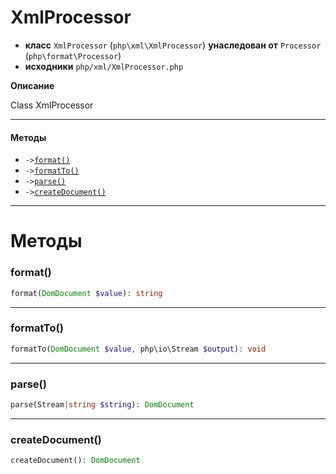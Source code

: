 # XmlProcessor

- **класс** `XmlProcessor` (`php\xml\XmlProcessor`) **унаследован от** `Processor` (`php\format\Processor`)
- **исходники** `php/xml/XmlProcessor.php`

**Описание**

Class XmlProcessor

---

#### Методы

- `->`[`format()`](#method-format)
- `->`[`formatTo()`](#method-formatto)
- `->`[`parse()`](#method-parse)
- `->`[`createDocument()`](#method-createdocument)

---
# Методы

<a name="method-format"></a>

### format()
```php
format(DomDocument $value): string
```

---

<a name="method-formatto"></a>

### formatTo()
```php
formatTo(DomDocument $value, php\io\Stream $output): void
```

---

<a name="method-parse"></a>

### parse()
```php
parse(Stream|string $string): DomDocument
```

---

<a name="method-createdocument"></a>

### createDocument()
```php
createDocument(): DomDocument
```